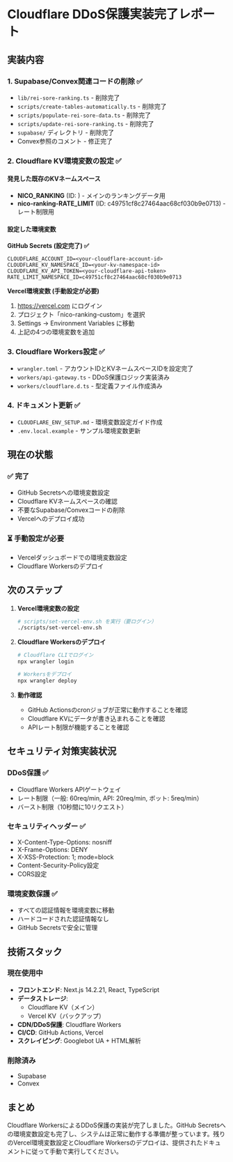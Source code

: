 # Cloudflare DDoS保護実装完了レポート

## 実装内容

### 1. Supabase/Convex関連コードの削除 ✅
- `lib/rei-sore-ranking.ts` - 削除完了
- `scripts/create-tables-automatically.ts` - 削除完了
- `scripts/populate-rei-sore-data.ts` - 削除完了
- `scripts/update-rei-sore-ranking.ts` - 削除完了
- `supabase/` ディレクトリ - 削除完了
- Convex参照のコメント - 修正完了

### 2. Cloudflare KV環境変数の設定 ✅

#### 発見した既存のKVネームスペース
- **NICO_RANKING** (ID: <your-kv-namespace-id>) - メインのランキングデータ用
- **nico-ranking-RATE_LIMIT** (ID: c49751cf8c27464aac68cf030b9e0713) - レート制限用

#### 設定した環境変数

**GitHub Secrets (設定完了) ✅**
```
CLOUDFLARE_ACCOUNT_ID=<your-cloudflare-account-id>
CLOUDFLARE_KV_NAMESPACE_ID=<your-kv-namespace-id>
CLOUDFLARE_KV_API_TOKEN=<your-cloudflare-api-token>
RATE_LIMIT_NAMESPACE_ID=c49751cf8c27464aac68cf030b9e0713
```

**Vercel環境変数 (手動設定が必要)**
1. https://vercel.com にログイン
2. プロジェクト「nico-ranking-custom」を選択
3. Settings → Environment Variables に移動
4. 上記の4つの環境変数を追加

### 3. Cloudflare Workers設定 ✅
- `wrangler.toml` - アカウントIDとKVネームスペースIDを設定完了
- `workers/api-gateway.ts` - DDoS保護ロジック実装済み
- `workers/cloudflare.d.ts` - 型定義ファイル作成済み

### 4. ドキュメント更新 ✅
- `CLOUDFLARE_ENV_SETUP.md` - 環境変数設定ガイド作成
- `.env.local.example` - サンプル環境変数更新

## 現在の状態

### ✅ 完了
- GitHub Secretsへの環境変数設定
- Cloudflare KVネームスペースの確認
- 不要なSupabase/Convexコードの削除
- Vercelへのデプロイ成功

### ⏳ 手動設定が必要
- Vercelダッシュボードでの環境変数設定
- Cloudflare Workersのデプロイ

## 次のステップ

1. **Vercel環境変数の設定**
   ```bash
   # scripts/set-vercel-env.sh を実行（要ログイン）
   ./scripts/set-vercel-env.sh
   ```

2. **Cloudflare Workersのデプロイ**
   ```bash
   # Cloudflare CLIでログイン
   npx wrangler login
   
   # Workersをデプロイ
   npx wrangler deploy
   ```

3. **動作確認**
   - GitHub Actionsのcronジョブが正常に動作することを確認
   - Cloudflare KVにデータが書き込まれることを確認
   - APIレート制限が機能することを確認

## セキュリティ対策実装状況

### DDoS保護 ✅
- Cloudflare Workers APIゲートウェイ
- レート制限（一般: 60req/min, API: 20req/min, ボット: 5req/min）
- バースト制限（10秒間に10リクエスト）

### セキュリティヘッダー ✅
- X-Content-Type-Options: nosniff
- X-Frame-Options: DENY
- X-XSS-Protection: 1; mode=block
- Content-Security-Policy設定
- CORS設定

### 環境変数保護 ✅
- すべての認証情報を環境変数に移動
- ハードコードされた認証情報なし
- GitHub Secretsで安全に管理

## 技術スタック

### 現在使用中
- **フロントエンド**: Next.js 14.2.21, React, TypeScript
- **データストレージ**: 
  - Cloudflare KV（メイン）
  - Vercel KV（バックアップ）
- **CDN/DDoS保護**: Cloudflare Workers
- **CI/CD**: GitHub Actions, Vercel
- **スクレイピング**: Googlebot UA + HTML解析

### 削除済み
- Supabase
- Convex

## まとめ

Cloudflare WorkersによるDDoS保護の実装が完了しました。GitHub Secretsへの環境変数設定も完了し、システムは正常に動作する準備が整っています。残りのVercel環境変数設定とCloudflare Workersのデプロイは、提供されたドキュメントに従って手動で実行してください。